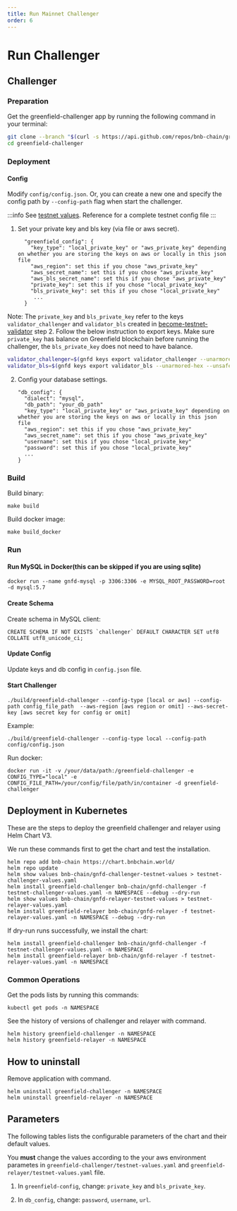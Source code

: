 ```yaml
---
title: Run Mainnet Challenger
order: 6
---
```


# Run Challenger

## Challenger

### Preparation

Get the greenfield-challenger app by running the following command in your terminal:

```bash
git clone --branch "$(curl -s https://api.github.com/repos/bnb-chain/greenfield-challenger/releases/latest  | jq -r '.tag_name')" https://github.com/bnb-chain/greenfield-challenger.git
cd greenfield-challenger
```

### Deployment

#### Config

Modify `config/config.json`. Or, you can create a new one and specify the config path by `--config-path` flag when start the challenger.

:::info
See [testnet values](https://github.com/bnb-chain/bnb-chain-charts/blob/master/gnfd-challenger-testnet-values/values.yaml#L4). Reference for a complete testnet config file
:::

1. Set your private key and bls key (via file or aws secret).

   ```
     "greenfield_config": {
       "key_type": "local_private_key" or "aws_private_key" depending on whether you are storing the keys on aws or locally in this json file
       "aws_region": set this if you chose "aws_private_key"
       "aws_secret_name": set this if you chose "aws_private_key"
       "aws_bls_secret_name": set this if you chose "aws_private_key"
       "private_key": set this if you chose "local_private_key"
       "bls_private_key": set this if you chose "local_private_key" 
        ...
     }
   ```
   
Note:
The `private_key` and `bls_private_key` refer to the keys `validator_challenger` and `validator_bls` created in [become-testnet-validator](../run-node/become-testnet-validator.md) step 2.
Follow the below instruction to export keys. Make sure `private_key` has balance on Greenfield blockchain before running the challenger, the `bls_private_key` does not need to have balance.

```bash
validator_challenger=$(gnfd keys export validator_challenger --unarmored-hex --unsafe --keyring-backend test)
validator_bls=$(gnfd keys export validator_bls --unarmored-hex --unsafe --keyring-backend test)
```

2. Config your database settings.

   ```
   "db_config": {
     "dialect": "mysql",
     "db_path": "your_db_path"
     "key_type": "local_private_key" or "aws_private_key" depending on whether you are storing the keys on aws or locally in this json file
     "aws_region": set this if you chose "aws_private_key"
     "aws_secret_name": set this if you chose "aws_private_key"
     "username": set this if you chose "local_private_key"
     "password": set this if you chose "local_private_key"
     ...
   }
   ```


### Build

Build binary:

```shell script
make build
```

Build docker image:

```shell script
make build_docker
```

### Run

#### Run MySQL in Docker(this can be skipped if you are using sqlite)

```shell
docker run --name gnfd-mysql -p 3306:3306 -e MYSQL_ROOT_PASSWORD=root -d mysql:5.7
```

#### Create Schema

Create schema in MySQL client:

```shell
CREATE SCHEMA IF NOT EXISTS `challenger` DEFAULT CHARACTER SET utf8 COLLATE utf8_unicode_ci;
```

#### Update Config

Update keys and db config in `config.json` file.

#### Start Challenger

```shell script
./build/greenfield-challenger --config-type [local or aws] --config-path config_file_path  --aws-region [aws region or omit] --aws-secret-key [aws secret key for config or omit]
```

Example:
```shell script
./build/greenfield-challenger --config-type local --config-path config/config.json
```

Run docker:
```shell script
docker run -it -v /your/data/path:/greenfield-challenger -e CONFIG_TYPE="local" -e CONFIG_FILE_PATH=/your/config/file/path/in/container -d greenfield-challenger
```


## Deployment in Kubernetes

These are the steps to deploy the greenfield challenger and relayer using Helm Chart V3.

We run these commands first to get the chart and test the installation.

```console
helm repo add bnb-chain https://chart.bnbchain.world/
helm repo update
helm show values bnb-chain/gnfd-challenger-testnet-values > testnet-challenger-values.yaml
helm install greenfield-challenger bnb-chain/gnfd-challenger -f testnet-challenger-values.yaml -n NAMESPACE --debug --dry-run
helm show values bnb-chain/gnfd-relayer-testnet-values > testnet-relayer-values.yaml
helm install greenfield-relayer bnb-chain/gnfd-relayer -f testnet-relayer-values.yaml -n NAMESPACE --debug --dry-run
```

If dry-run runs successfully, we install the chart:

```
helm install greenfield-challenger bnb-chain/gnfd-challenger -f testnet-challenger-values.yaml -n NAMESPACE
helm install greenfield-relayer bnb-chain/gnfd-relayer -f testnet-relayer-values.yaml -n NAMESPACE
```

### Common Operations

Get the pods lists by running this commands:

```console
kubectl get pods -n NAMESPACE
```
See the history of versions of challenger and relayer  with command.

```console
helm history greenfield-challenger -n NAMESPACE
helm history greenfield-relayer -n NAMESPACE
```

## How to uninstall

Remove application with command.

```console
helm uninstall greenfield-challenger -n NAMESPACE
helm uninstall greenfield-relayer -n NAMESPACE
```

## Parameters

The following tables lists the configurable parameters of the chart and their default values.

You **must** change the values according to the your aws environment parametes in 
`greenfield-challenger/testnet-values.yaml` and ``greenfield-relayer/testnet-values.yaml`` file.

1. In `greenfield-config`, change: `private_key` and `bls_private_key`.

2. In `db_config`, change: `password`, `username`, `url`.
